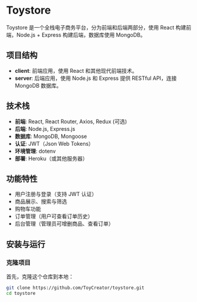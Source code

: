 # Toystore

Toystore 是一个全栈电子商务平台，分为前端和后端两部分，使用 React 构建前端，Node.js + Express 构建后端，数据库使用 MongoDB。

## 项目结构

- **client**: 前端应用，使用 React 和其他现代前端技术。
- **server**: 后端应用，使用 Node.js 和 Express 提供 RESTful API，连接 MongoDB 数据库。

## 技术栈

- **前端**: React, React Router, Axios, Redux (可选)
- **后端**: Node.js, Express.js
- **数据库**: MongoDB, Mongoose
- **认证**: JWT（Json Web Tokens）
- **环境管理**: dotenv
- **部署**: Heroku（或其他服务器）

## 功能特性

- 用户注册与登录（支持 JWT 认证）
- 商品展示、搜索与筛选
- 购物车功能
- 订单管理（用户可查看订单历史）
- 后台管理（管理员可增删商品、查看订单）

## 安装与运行

### 克隆项目

首先，克隆这个仓库到本地：

```bash
git clone https://github.com/ToyCreator/toystore.git
cd toystore
